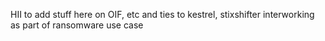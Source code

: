 HII to add stuff here on 
OIF, etc 
and ties to kestrel, stixshifter 
interworking as part of ransomware use case